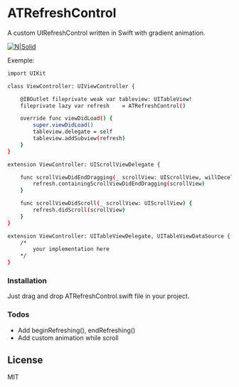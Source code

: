 # ATRefreshControl

A custom UIRefreshControl written in Swift with gradient animation.


[![N|Solid](https://i.imgur.com/sdxV5Yq.gif)](https://i.imgur.com/sdxV5Yq.gif)


Exemple:
```sh
import UIKit

class ViewController: UIViewController {

	@IBOutlet fileprivate weak var tableview: UITableView!
	fileprivate lazy var refresh 	= ATRefreshControl()

	override func viewDidLoad() {
		super.viewDidLoad()
		tableview.delegate = self
		tableview.addSubview(refresh)
	}
}

extension ViewController: UIScrollViewDelegate {

	func scrollViewDidEndDragging(_ scrollView: UIScrollView, willDecelerate decelerate: Bool) {
		refresh.containingScrollViewDidEndDragging(scrollView)
	}

	func scrollViewDidScroll(_ scrollView: UIScrollView) {
		refresh.didScroll(scrollView)
	}
}

extension ViewController: UITableViewDelegate, UITableViewDataSource {
	/*
		your implementation here
	*/
}
```

### Installation
Just drag and drop ATRefreshControl.swift file in your project.

### Todos

- Add beginRefreshing(), endRefreshing()
- Add custom animation while scroll

License
----
MIT


